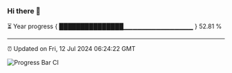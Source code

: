 ### Hi there 👋

⏳ Year progress { ███████████████▁▁▁▁▁▁▁▁▁▁▁▁▁▁▁ } 52.81 %

---

⏰ Updated on Fri, 12 Jul 2024 06:24:22 GMT

![Progress Bar CI](https://github.com/liununu/liununu/workflows/Progress%20Bar%20CI/badge.svg)
